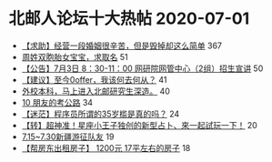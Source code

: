 # 北邮人论坛十大热帖 2020-07-01

- [【求助】经营一段婚姻很辛苦，但是毁掉却这么简单](https://bbs.byr.cn/article/Feeling/3148965) 367
- [周姓双胞胎女宝宝，求取名](https://bbs.byr.cn/article/Poetry/34175) 51
- [【公告】7月3日 8：30-11：00 网研院网管中心（2组）招生宣讲](https://bbs.byr.cn/article/AimGraduate/1192868) 50
- [【建议】至今0offer，我该何去何从？](https://bbs.byr.cn/article/Job/2094095) 41
- [外校本科，马上进入北邮研究生深造。](https://bbs.byr.cn/article/Talking/6206329) 40
- [10 朋友的考公路](https://bbs.byr.cn/article/CivilServant/44460) 34
- [【迷茫】程序员所谓的35岁槛是真的吗？](https://bbs.byr.cn/article/WorkLife/1148175) 24
- [【转】超神准！星座小王子独创的新型占卜、來一起試玩一下！](https://bbs.byr.cn/article/Constellations/326533) 20
- [7.15~7.30新疆游征队友](https://bbs.byr.cn/article/Travel/144399) 19
- [【帮房东出租房子】 1200元 17平左右的房子](https://bbs.byr.cn/article/Home/125785) 18


